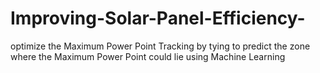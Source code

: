 # Improving-Solar-Panel-Efficiency-
optimize the Maximum Power Point Tracking by tying to predict the zone where the Maximum Power Point could lie using Machine Learning

